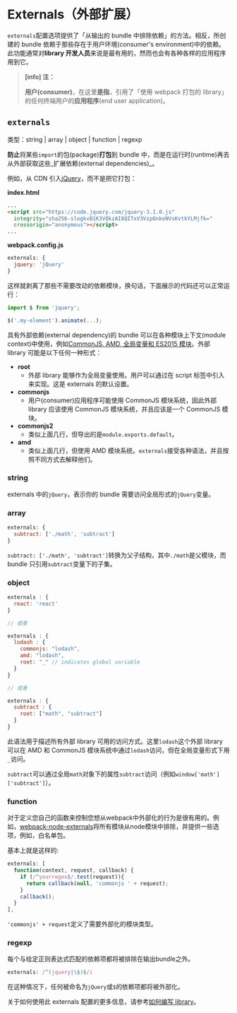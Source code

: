 # Externals（外部扩展）

`externals`配置选项提供了「从输出的 bundle 中排除依赖」的方法。相反，所创建的 bundle 依赖于那些存在于用户环境\(consumer's environment\)中的依赖。此功能通常对**library 开发人员**来说是最有用的，然而也会有各种各样的应用程序用到它。

> **\[info\] 注：**
>
> **用户\(consumer\)**，在这里**是指**，引用了「使用 webpack 打包的 library」 的任何终端用户的**应用程序**\(end user application\)。

## `externals`

类型：string \| array \| object \| function \| regexp

**防止**将某些`import`的包\(package\)**打包**到 bundle 中，而是在运行时\(runtime\)再去从外部获取这些_扩展依赖\(external dependencies\)_。

例如，从 CDN 引入[jQuery](https://jquery.com/)，而不是把它打包：

**index.html**

```html
...
<script src="https://code.jquery.com/jquery-3.1.0.js"
  integrity="sha256-slogkvB1K3VOkzAI8QITxV3VzpOnkeNVsKvtkYLMjfk="
  crossorigin="anonymous"></script>
...
```

**webpack.config.js**

```js
externals: {
  jquery: 'jQuery'
}
```

这样就剥离了那些不需要改动的依赖模块，换句话，下面展示的代码还可以正常运行：

```js
import $ from 'jquery';

$('.my-element').animate(...);
```

具有外部依赖\(external dependency\)的 bundle 可以在各种模块上下文\(module context\)中使用，例如[CommonJS, AMD, 全局变量和 ES2015 模块](https://doc.webpack-china.org/concepts/modules)。外部 library 可能是以下任何一种形式：

* **root**
  - 外部 library 能够作为全局变量使用。用户可以通过在 script 标签中引入来实现。这是 externals 的默认设置。
* **commonjs**
  - 用户\(consumer\)应用程序可能使用 CommonJS 模块系统，因此外部 library 应该使用 CommonJS 模块系统，并且应该是一个 CommonJS 模块。
* **commonjs2**
  - 类似上面几行，但导出的是`module.exports.default`。
* **amd**
  - 类似上面几行，但使用 AMD 模块系统。`externals`接受各种语法，并且按照不同方式去解释他们。

### string

externals 中的`jQuery`，表示你的 bundle 需要访问全局形式的`jQuery`变量。

### array

```js
externals: {
  subtract: ['./math', 'subtract']
}
```

`subtract: ['./math', 'subtract']`转换为父子结构，其中`./math`是父模块，而 bundle 只引用`subtract`变量下的子集。

### object

```js
externals : {
  react: 'react'
}

// 或者

externals : {
  lodash : {
    commonjs: "lodash",
    amd: "lodash",
    root: "_" // indicates global variable
  }
}

// 或者

externals : {
  subtract : {
    root: ["math", "subtract"]
  }
}
```

此语法用于描述所有外部 library 可用的访问方式。这里`lodash`这个外部 library 可以在 AMD 和 CommonJS 模块系统中通过`lodash`访问，但在全局变量形式下用`_`访问。

`subtract`可以通过全局`math`对象下的属性`subtract`访问（例如`window['math']['subtract']`）。

### function

对于定义您自己的函数来控制您想从webpack中外部化的行为是很有用的。例如，[webpack-node-externals](https://www.npmjs.com/package/webpack-node-externals)将所有模块从node模块中排除，并提供一些选项，例如，白名单包。

基本上就是这样的:

```js
externals: [
  function(context, request, callback) {
    if (/^yourregex$/.test(request)){
      return callback(null, 'commonjs ' + request);
    }
    callback();
  }
],
```

`'commonjs' + request`定义了需要外部化的模块类型。

### regexp

每个与给定正则表达式匹配的依赖项都将被排除在输出bundle之外。

```js
externals: /^(jquery|\$)$/i
```

在这种情况下，任何被命名为`jQuery`或`$`的依赖项都将被外部化。

关于如何使用此 externals 配置的更多信息，请参考[如何编写 library](https://doc.webpack-china.org/guides/author-libraries)。

